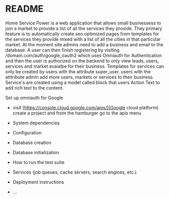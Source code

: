 # README

Home Service Power is a web application that allows small businessess to join a market to provide a list of 
all the services they provide. They primary feature is to automatically create seo optimized pages from 
templates for the services they provide mixed with a list of all the cities in that particular market. 
At the moment site admins need to add a business and email to the database. A user can then finish registering
by visiting /domain.com/auth/google_oauth2 which uses Omniauth for Authentication and then the user is 
authorized on the backend to only view leads, users, services and market avaialbe for their business. Templates for services can only be created by users with the attribute super_user. users with the atttribute admin 
add more users, markets or services to their business. Service's are created using a model called block that 
users Action Text to add rich text to the content. 

Set up omniauth for Google 

* visit [https://console.cloud.google.com/apis/](Google cloud platform) create a project and from the hamburger go to the apis menu
  

* System dependencies

* Configuration

* Database creation

* Database initialization

* How to run the test suite

* Services (job queues, cache servers, search engines, etc.)

* Deployment instructions

* ...
